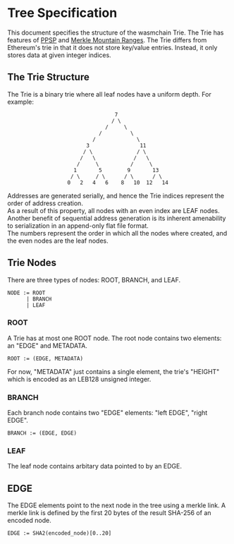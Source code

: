 # Tree Specification
This document specifies the structure of the wasmchain Trie.
The Trie has features of [PPSP](https://tools.ietf.org/html/rfc7574#section-5.1) and [Merkle Mountain Ranges](https://github.com/mimblewimble/grin/blob/master/doc/mmr.md). The Trie differs from Ethereum's trie in that it does not store key/value entries. Instead, it only stores data at given integer indices.

## The Trie Structure
The Trie is a binary trie where all leaf nodes have a uniform depth. For example:
```
                                  7
                                 / \
                               /     \
                             /         \
                           /             \
                         3                11
                        / \              / \
                       /   \            /   \
                      /     \          /     \
                     1       5        9       13
                    / \     / \      / \      / \
                   0   2   4   6    8   10  12   14

```
Addresses are generated serially, and hence the Trie indices represent the order of address creation. </br>
As a result of this property, all nodes with an even index are LEAF nodes. </br>
Another benefit of sequential address generation is its inherent amenability to serialization in an append-only flat file format. </br> 
The numbers represent the order in which all the nodes where created, and the even nodes are the leaf nodes.

## Trie Nodes
There are three types of nodes: ROOT, BRANCH, and LEAF. 

```
NODE := ROOT
      | BRANCH
      | LEAF
```

### ROOT
A Trie has at most one ROOT node. The root node contains two elements: an "EDGE" and METADATA.

```
ROOT := (EDGE, METADATA)
```

For now, "METADATA" just contains a single element, the trie's "HEIGHT" which is encoded as an LEB128 unsigned integer.

### BRANCH
Each branch node contains two "EDGE" elements: "left EDGE", "right EDGE".

```
BRANCH := (EDGE, EDGE)
```

### LEAF
The leaf node contains arbitary data pointed to by an EDGE.


## EDGE
The EDGE elements point to the next node in the tree using a merkle link.
A merkle link is defined by the first 20 bytes of the result SHA-256 of an encoded node.


```
EDGE := SHA2(encoded_node)[0..20]
```
